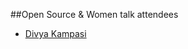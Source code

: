 ##Open Source & Women talk attendees

* [Divya Kampasi](https://github.com/thelastjedi/osw-talk "github/twitter/facebook profile")



